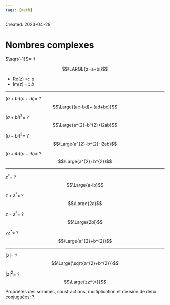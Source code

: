 ```yaml
---
tags: [math] 
---
```

Created: 2023-04-28

# Nombres complexes
$\sqrt{-1}$=::$i$

$$\LARGE{z=a+bi}$$
- Re($z$) =:: $a$
- Im($z$) =:: $b$

--- 
$(a+bi)(c+di)$=
?
$$\Large{(ac-bd)+i(ad+bc)}$$

$(a+bi)^{2}$=
?
$$\Large{a^{2}-b^{2}+i2ab}$$

$(a-bi)^{2}$=
?
$$\Large{a^{2}-b^{2}-i2ab}$$

$(a+ib)(a-ib)$=
?
$$\Large{a^{2}+b^{2}}$$

---

$z^{*}$=
?
$$\Large{a-ib}$$

$z+z^*$=
?
$$\Large{2a}$$
<!--SR:!2023-05-12,10,250-->

$z-z^{*}$=
?
$$\Large{2bi}$$
<!--SR:!2023-05-12,10,250-->

$zz^{*}$=
?
$$\Large{a^{2}+b^{2}}$$
<!--SR:!2023-06-01,22,250-->

---
$|z|$=
?
$$\Large{\sqrt{a^{2}+b^{2}}}$$
<!--SR:!2023-05-12,10,250-->

$|z|^{2}$=
?
$$\Large{zz^{*}}$$
<!--SR:!2023-05-12,10,250-->

Propriétés des sommes, soustractions, multiplication et division de deux conjuguées:
?